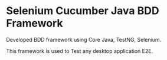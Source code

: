 # Selenium Cucumber Java BDD Framework 
Developed BDD framework using Core Java, TestNG, Selenium.

This framework is used to Test any desktop application E2E.
